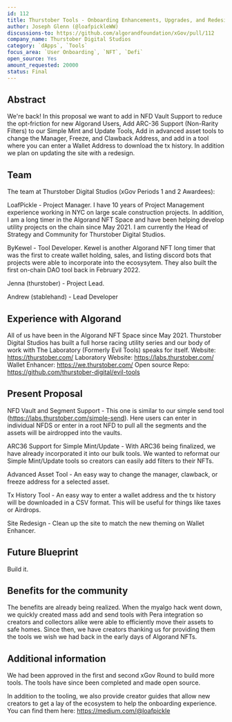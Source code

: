 ```yaml
---
id: 112
title: Thurstober Tools - Onboarding Enhancements, Upgrades, and Redesign
author: Joseph Glenn (@loafpickleWW)
discussions-to: https://github.com/algorandfoundation/xGov/pull/112
company_name: Thurstober Digital Studios
category: `dApps`, `Tools`
focus_area: `User Onboarding`, `NFT`, `Defi`
open_source: Yes
amount_requested: 20000
status: Final
---
```


## Abstract
We're back! In this proposal we want to add in NFD Vault Support to reduce the opt-friction for new Algorand Users, Add ARC-36 Support (Non-Rarity Filters) to our Simple Mint and Update Tools, Add in advanced asset tools to change the Manager, Freeze, and Clawback Address, and add in a tool where you can enter a Wallet Address to download the tx history. In addition we plan on updating the site with a redesign. 

## Team
The team at Thurstober Digital Studios (xGov Periods 1 and 2 Awardees):

LoafPickle - Project Manager. I have 10 years of Project Management experience working in NYC on large scale construction projects. In addition, I am a long timer in the Algorand NFT Space and have been helping develop utility projects on the chain since May 2021. I am currently the Head of Strategy and Community for Thurstober Digital Studios. 

ByKewel - Tool Developer. Kewel is another Algorand NFT long timer that was the first to create wallet holding, sales, and listing discord bots that projects were able to incorporate into the ecosysytem. They also built the first on-chain DAO tool back in February 2022. 

Jenna (thurstober) - Project Lead.

Andrew (stablehand) - Lead Developer

## Experience with Algorand
All of us have been in the Algorand NFT Space since May 2021. Thurstober Digital Studios has built a full horse racing utility series and our body of work with The Laboratory (Formerly Evil Tools) speaks for itself.
Website: https://thurstober.com/ 
Laboratory Website: https://labs.thurstober.com/
Wallet Enhancer: https://we.thurstober.com/
Open source Repo: https://github.com/thurstober-digital/evil-tools

## Present Proposal
NFD Vault and Segment Support - This one is similar to our simple send tool (https://labs.thurstober.com/simple-send). Here users can enter in individual NFDS or enter in a root NFD to pull all the segments and the assets will be airdropped into the vaults.

ARC36 Support for Simple Mint/Update - With ARC36 being finalized, we have already incorporated it into our bulk tools. We wanted to reformat our Simple Mint/Update tools so creators can easily add filters to their NFTs. 

Advanced Asset Tool - An easy way to change the manager, clawback, or freeze address for a selected asset.

Tx History Tool - An easy way to enter a wallet address and the tx history will be downloaded in a CSV format. This will be useful for things like taxes or Airdrops.

Site Redesign - Clean up the site to match the new theming on Wallet Enhancer.

## Future Blueprint
Build it. 

## Benefits for the community
The benefits are already being realized. When the myalgo hack went down, we quickly created mass add and send tools with Pera integration so creators and collectors alike were able to efficiently move their assets to safe homes. Since then, we have creators thanking us for providing them the tools we wish we had back in the early days of Algorand NFTs.

## Additional information
We had been approved in the first and second xGov Round to build more tools. The tools have since been completed and made open source.

In addition to the tooling, we also provide creator guides that allow new creators to get a lay of the ecosystem to help the onboarding experience. You can find them here: https://medium.com/@loafpickle
